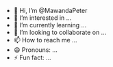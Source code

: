 - 👋 Hi, I’m @MawandaPeter
- 👀 I’m interested in ...
- 🌱 I’m currently learning ...
- 💞️ I’m looking to collaborate on ...
- 📫 How to reach me ...
- 😄 Pronouns: ...
- ⚡ Fun fact: ...

<!---
MawandaPeter/MawandaPeter is a ✨ special ✨ repository because its `README.md` (this file) appears on your GitHub profile.
You can click the Preview link to take a look at your changes.
--->
